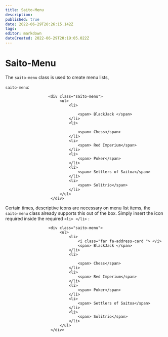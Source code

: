 ```yaml
---
title: Saito-Menu
description: 
published: true
date: 2022-06-29T20:26:15.142Z
tags: 
editor: markdown
dateCreated: 2022-06-29T20:19:05.022Z
---
```


# Saito-Menu

The ```saito-menu```  class is used to create menu lists, 

```saito-menu```:
```
                   <div class="saito-menu">
                        <ul>
                            <li>

                                <span> BlackJack </span>
                            </li>
                            <li>

                                <span> Chess</span>
                            </li>
                            <li>
                                <span> Red Imperium</span>
                            </li>
                            <li>
                                <span> Poker</span>
                            </li>
                            <li>
                                <span> Settlers of Saitoa</span>
                            </li>
                            <li>
                                <span> Solitrio</span>
                            </li>
                        </ul>
                    </div>
````



Certain times, descriptive icons are necessary on menu list items, the ```saito-menu``` class already supports this out of the box. Simply insert the icon required inside the required ```<li> </li>``` :


```
                   <div class="saito-menu">
                        <ul>
                            <li>
                                <i class="far fa-address-card "> </i>
                                <span> BlackJack </span>
                            </li>
                            <li>

                                <span> Chess</span>
                            </li>
                            <li>
                                <span> Red Imperium</span>
                            </li>
                            <li>
                                <span> Poker</span>
                            </li>
                            <li>
                                <span> Settlers of Saitoa</span>
                            </li>
                            <li>
                                <span> Solitrio</span>
                            </li>
                        </ul>
                    </div>
````